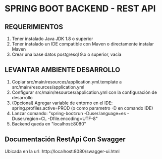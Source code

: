 
# SPRING BOOT BACKEND - REST API

## REQUERIMIENTOS
1) Tener instalado Java JDK 1.8 o superior
2) Tener instalado un IDE compatible con Maven o directamente instalar Maven
3) Crear una base datos postgresql 9.x o superior, vacía

## LEVANTAR AMBIENTE DESARROLLO
1) Copiar src/main/resources/application.yml.template a src/main/resources/application.yml
2) Configurar src/main/resources/application.yml con la configuración de desarrollo 
3) (Opcional) Agregar variable de entorno en el IDE: spring.profiles.active=PROD (o como parametro -D en comando IDE)
5) Lanzar comando: "spring-boot:run -Duser.language=es -Duser.region=CL -Dfile.encoding=UTF-8"
9) Backend queda en "localhost:8080"

## Documentación RestApi Con Swagger

Ubicada en la url: http://localhost:8080/swagger-ui.html
